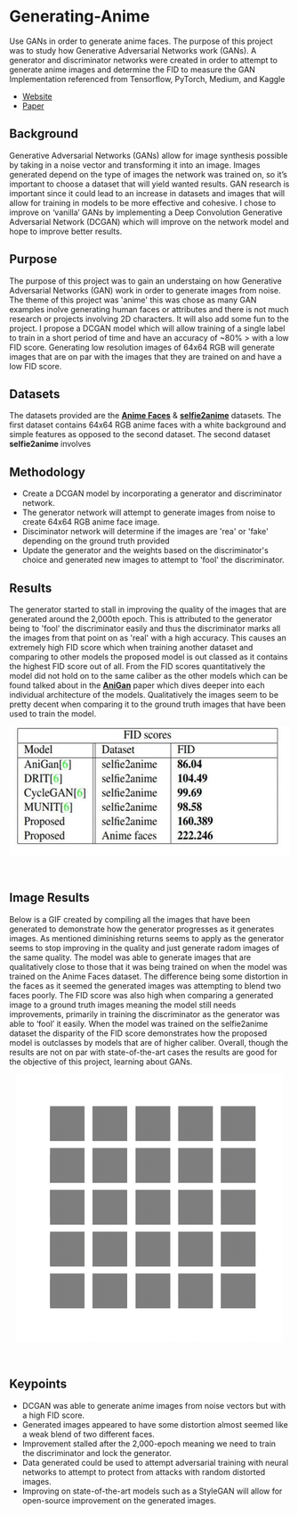 # Generating-Anime
Use GANs in order to generate anime faces. The purpose of this project was to study how Generative Adversarial Networks work (GANs). A generator and discriminator networks were created in order to attempt to generate anime images and determine the FID to measure the GAN<br>
Implementation referenced from Tensorflow, PyTorch, Medium, and Kaggle
* [Website](https://sites.google.com/view/cs4973-generatinganime-project/home)
* [Paper](https://drive.google.com/file/d/1eAQCkWsveP7btZOyurDHn2-bMy_vEYcf/view?usp=sharing)
## Background
Generative Adversarial Networks (GANs) allow for image synthesis possible by taking in a noise vector and transforming it into an image. Images generated depend on the type of images the network was trained on, so it’s important to choose a dataset that will yield wanted results. GAN research is important since it could lead to an increase in datasets and images that will allow for training in models to be more effective and cohesive. I chose to improve on ‘vanilla’ GANs by implementing a Deep Convolution Generative Adversarial Network (DCGAN) which will improve on the network model and hope to improve better results.

## Purpose
The purpose of this project was to gain an understaing on how Generative Adversarial Networks (GAN) work in order to generate images from noise.
The theme of this project was 'anime' this was chose as many GAN examples inolve generating human faces or attributes and there is not much research or
projects involving 2D characters. It will also add some fun to the project. I propose a DCGAN model which will allow training of a single label to train in a short period of time and have an accuracy of ~80% > with a low FID score. Generating low resolution images of 64x64 RGB will generate images that are on par with the images that they are trained on and have a low FID score.
## Datasets
The datasets provided are the [**Anime Faces**](https://www.kaggle.com/soumikrakshit/anime-faces) & [**selfie2anime**](https://www.kaggle.com/arnaud58/selfie2anime) datasets. The first dataset contains 64x64 RGB anime faces with a white background and simple features as opposed to the second dataset. The second dataset **selfie2anime** involves 
## Methodology
* Create a DCGAN model by incorporating a generator and discriminator network.
* The generator network will attempt to generate images from noise to create 64x64 RGB anime face image.
* Disciminator network will determine if the images are 'rea' or 'fake' depending on the ground truth provided
* Update the generator and the weights based on the discriminator's choice and generated new images to attempt to 'fool' the discriminator.
## Results
The generator started to stall in improving the quality of the images that are generated around the 2,000th epoch. This is attributed to the generator being to 'fool' the discriminator easily and thus the discriminator marks all the images from that point on as 'real' with a high accuracy. This causes an extremely high FID score which when training another dataset and comparing to other models the proposed model is out classed as it contains the highest FID score out of all. 
From the FID scores quantitatively the  model did not hold on to the same caliber as the other models which can be found talked about in the [**AniGan**](https://arxiv.org/abs/2102.12593) paper which dives deeper into each individual architecture of the models. Qualitatively the images seem to be pretty decent when comparing it to the ground truth images that have been used to train the model. <br />
<p align="center">
  <img width="543" height="232" src="https://github.com/tsusdere/Generating-Anime/blob/main/results/FID%20table.JPG">
</p><br />

## Image Results
Below is a GIF created by compiling all the images that have been generated to demonstrate how the generator progresses as it generates images. As mentioned diminishing returns seems to apply as the generator seems to stop improving in the quality and just generate radom images of the same quality. The model was able to generate images that are qualitatively close to those that it was being trained on when the model was trained on the Anime Faces dataset. The difference being some distortion in the faces as it seemed the generated images was attempting to blend two faces poorly. The FID score was also high when comparing a generated image to a ground truth images meaning the model still needs improvements, primarily in training the discriminator as the generator was able to ‘fool’ it easily. When the model was trained on the selfie2anime dataset the disparity of the FID score demonstrates how the proposed model is outclasses by models that are of higher caliber. Overall, though the results are not on par with state-of-the-art cases the results are good for the objective of this project, learning about GANs.

<p align="center">
  <img width="480" height="480" src="https://github.com/tsusdere/Generating-Anime/blob/main/results/Animated%20GIF.gif">
</p><br />

## Keypoints
* DCGAN was able to generate anime images from noise vectors but with a high FID score.
* Generated images appeared to have some distortion almost seemed like a weak blend of two different faces.
* Improvement stalled after the 2,000-epoch meaning we need to train the discriminator and lock the generator.
* Data generated could be used to attempt adversarial training with neural networks to attempt to protect from attacks with random distorted images.
* Improving on state-of-the-art models such as a StyleGAN will allow for open-source improvement on the generated images.

